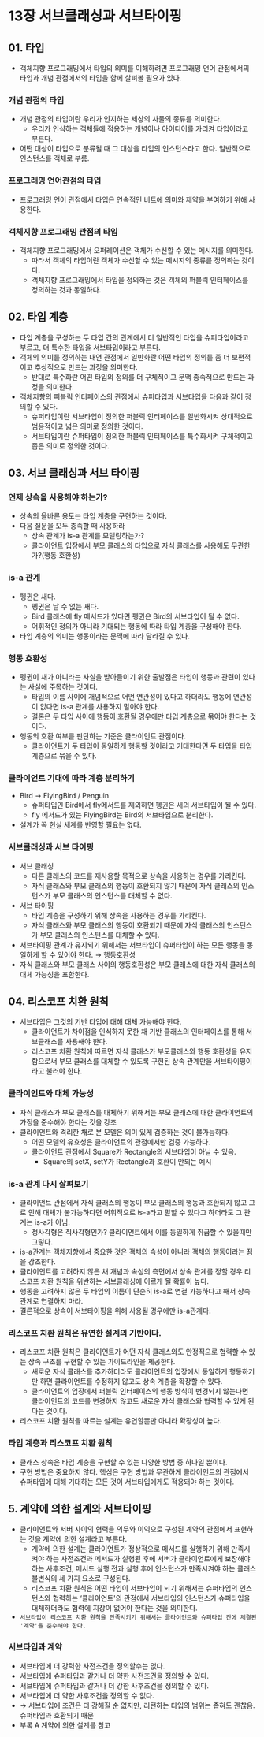 # 13장 서브클래싱과 서브타이핑

## 01. 타입

- 객체지향 프로그래밍에서 타입의 의미를 이해하려면 프로그래밍 언어 관점에서의 타입과 개념 관점에서의 타입을 함께 살펴볼 필요가 있다.

### 개념 관점의 타입

- 개념 관점의 타입이란 우리가 인지하는 세상의 사물의 종류를 의미한다.
  - 우리가 인식하는 객체들에 적용하는 개념이나 아이디어를 가리켜 타입이라고 부른다.
- 어떤 대상이 타입으로 분류될 때 그 대상을 타입의 인스턴스라고 한다. 일반적으로 인스턴스를 객체로 부름.

### 프로그래밍 언어관점의 타입

- 프로그래밍 언어 관점에서 타입은 연속적인 비트에 의미와 제약을 부여하기 위해 사용한다.

### 객체지향 프로그래밍 관점의 타입

- 객체지향 프로그래밍에서 오퍼레이션은 객체가 수신할 수 있는 메시지를 의미한다.
  - 따라서 객체의 타입이란 객체가 수신할 수 있는 메시지의 종류를 정의하는 것이다.
  - 객체지향 프로그래밍에서 타입을 정의하는 것은 객체의 퍼블릭 인터페이스를 정의하는 것과 동일하다.

## 02. 타입 계층

- 타입 계층을 구성하는 두 타입 간의 관계에서 더 일반적인 타입을 슈퍼타입이라고 부르고, 더 특수한 타입을 서브타입이라고 부른다.
- 객체의 의미를 정의하는 내연 관점에서 일반화란 어떤 타입의 정의를 좀 더 보편적이고 추상적으로 만드는 과정을 의미한다.
  - 반대로 특수화란 어떤 타입의 정의를 더 구체적이고 문맥 종속적으로 만드는 과정을 의미한다.
- 객체지향의 퍼블릭 인터페이스의 관점에서 슈퍼타입과 서브타입을 다음과 같이 정의할 수 있다.
  - 슈퍼타입이란 서브타입이 정의한 퍼블릭 인터페이스를 일반화시켜 상대적으로 범용적이고 넓은 의미로 정의한 것이다.
  - 서브타입이란 슈퍼타입이 정의한 퍼블릭 인터페이스를 특수화시켜 구체적이고 좁은 의미로 정의한 것이다.

## 03. 서브 클래싱과 서브 타이핑

### 언제 상속을 사용해야 하는가?

- 상속의 올바른 용도는 타입 계층을 구현하는 것이다.
- 다음 질문을 모두 충족할 때 사용하라
  - 상속 관계가 is-a 관계를 모델링하는가?
  - 클라이언트 입장에서 부모 클래스의 타입으로 자식 클래스를 사용해도 무관한가?(행동 호환성)

### is-a 관계

- 펭귄은 새다.
  - 펭귄은 날 수 없는 새다.
  - Bird 클래스에 fly 메서드가 있다면 펭귄은 Bird의 서브타입이 될 수 없다.
  - 어휘적인 정의가 아니라 기대되는 행동에 따라 타입 계층을 구성해야 한다.
- 타입 계층의 의미는 행동이라는 문맥에 따라 달라질 수 있다.

### 행동 호환성

- 펭귄이 새가 아니라는 사실을 받아들이기 위한 출발점은 타입이 행동과 관련이 있다는 사실에 주목하는 것이다.
  - 타입의 이름 사이에 개념적으로 어떤 연관성이 있다고 하더라도 행동에 연관성이 없다면 is-a 관계를 사용하지 말아야 한다.
  - 결론은 두 타입 사이에 행동이 호환될 경우에만 타입 계층으로 묶어야 한다는 것이다.
- 행동의 호환 여부를 판단하는 기준은 클라이언트 관점이다.
  - 클라이언트가 두 타입이 동일하게 행동할 것이라고 기대한다면 두 타입을 타입 계층으로 묶을 수 있다.

### 클라이언트 기대에 따라 계층 분리하기

- Bird → FlyingBird / Penguin
  - 슈퍼타입인 Bird에서 fly메서드를 제외하면 펭귄은 새의 서브타입이 될 수 있다.
  - fly 메서드가 있는 FlyingBird는 Bird의 서브타입으로 분리한다.
- 설계가 꼭 현실 세계를 반영할 필요는 없다.

### 서브클래싱과 서브 타이핑

- 서브 클래싱
  - 다른 클래스의 코드를 재사용할 목적으로 상속을 사용하는 경우를 가리킨다.
  - 자식 클래스와 부모 클래스의 행동이 호환되지 않기 때문에 자식 클래스의 인스턴스가 부모 클래스의 인스턴스를 대체할 수 없다.
- 서브 타이핑
  - 타입 계층을 구성하기 위해 상속을 사용하는 경우를 가리킨다.
  - 자식 클래스와 부모 클래스의 행동이 호환되기 때문에 자식 클래스의 인스턴스가 부모 클래스의 인스턴스를 대체할 수 있다.
- 서브타이핑 관계가 유지되기 위해서는 서브타입이 슈퍼타입이 하는 모든 행동을 동일하게 할 수 있어야 한다. → 행동호환성
- 자식 클래스와 부모 클래스 사이의 행동호환성은 부모 클래스에 대한 자식 클래스의 대체 가능성을 포함한다.

## 04. 리스코프 치환 원칙

- 서브타입은 그것의 기반 타입에 대해 대체 가능해야 한다.
  - 클라이언트가 차이점을 인식하지 못한 채 기반 클래스의 인터페이스를 통해 서브클래스를 사용해야 한다.
  - 리스코프 치환 원칙에 따르면 자식 클래스가 부모클래스와 행동 호환성을 유지함으로써 부모 클래스를 대체할 수 있도록 구현된 상속 관계만을 서브타이핑이라고 불러야 한다.

### 클라이언트와 대체 가능성

- 자식 클래스가 부모 클래스를 대체하기 위해서는 부모 클래스에 대한 클라이언트의 가정을 준수해야 한다는 것을 강조
- 클라이언트와 격리한 채로 본 모델은 의미 있게 검증하는 것이 불가능하다.
  - 어떤 모델의 유효성은 클라이언트의 관점에서만 검증 가능하다.
  - 클라이언트 관점에서 Square가 Rectangle의 서브타입이 아닐 수 있음.
    - Square의 setX, setY가 Rectangle과 호환이 안되는 예시

### is-a 관계 다시 살펴보기

- 클라이언트 관점에서 자식 클래스의 행동이 부모 클래스의 행동과 호환되지 않고 그로 인해 대체가 불가능하다면 어휘적으로 is-a라고 말할 수 있다고 하더라도 그 관계는 is-a가 아님.
  - 정사각형은 직사각형인가? 클라이언트에서 이를 동일하게 취급할 수 있을때만 그렇다.
- is-a관계는 객체지향에서 중요한 것은 객체의 속성이 아니라 객체의 행동이라는 점을 강조한다.
- 클라이언트를 고려하지 않은 채 개념과 속성의 측면에서 상속 관계를 정할 경우 리스코프 치환 원칙을 위반하는 서브클래싱에 이르게 될 확률이 높다.
- 행동을 고려하지 않은 두 타입의 이름이 단순히 is-a로 연결 가능하다고 해서 상속 관계로 연결하지 마라.
- 결론적으로 상속이 서브타이핑을 위해 사용될 경우에만 is-a관계다.

### 리스코프 치환 원칙은 유연한 설계의 기반이다.

- 리스코프 치환 원칙은 클라이언트가 어떤 자식 클래스와도 안정적으로 협력할 수 있는 상속 구조를 구현할 수 있는 가이드라인을 제공한다.
  - 새로운 자식 클래스를 추가하더라도 클라이언트의 입장에서 동일하게 행동하기만 하면 클라이언트를 수정하지 않고도 상속 계층을 확장할 수 있다.
  - 클라이언트의 입장에서 퍼블릭 인터페이스의 행동 방식이 변경되지 않는다면 클라이언트의 코드를 변경하지 않고도 새로운 자식 클래스와 협력할 수 있게 된다는 것이다.
- 리스코프 치환 원칙을 따르는 설계는 유연할뿐만 아니라 확장성이 높다.

### 타입 계층과 리스코프 치환 원칙

- 클래스 상속은 타입 계층을 구현할 수 있는 다양한 방법 중 하나일 뿐이다.
- 구현 방법은 중요하지 않다. 핵심은 구현 방법과 무관하게 클라이언트의 관점에서 슈퍼타입에 대해 기대하는 모든 것이 서브타입에게도 적용돼야 하는 것이다.

## 5. 계약에 의한 설계와 서브타이핑

- 클라이언트와 서버 사이의 협력을 의무와 이익으로 구성된 계약의 관점에서 표현하는 것을 계약에 의한 설계라고 부른다.
  - 계약에 의한 설계는 클라이언트가 정상적으로 메서드를 실행하기 위해 만족시켜야 하는 사전조건과 메서드가 실행된 후에 서버가 클라이언트에게 보장해야 하는 사후조건, 메서드 실행 전과 실행 후에 인스턴스가 만족시켜야 하는 클래스 불변식의 세 가지 요소로 구성된다.
  - 리스코프 치환 원칙은 어떤 타입이 서브타입이 되기 위해서는 슈퍼타입의 인스턴스와 협력하는 ‘클라이언트'의 관점에서 서브타입의 인스턴스가 슈퍼타입을 대체하더라도 협력에 지장이 없어야 한다는 것을 의미한다.
- `서브타입이 리스코프 치환 원칙을 만족시키기 위해서는 클라이언트와 슈퍼타입 간에 체결된 '계약'을 준수해야 한다.`

### 서브타입과 계약

- 서브타입에 더 강력한 사전조건을 정의할수는 없다.
- 서브타입에 슈퍼타입과 같거나 더 약한 사전조건을 정의할 수 있다.
- 서브타입에 슈퍼타입과 같거나 더 강한 사후조건을 정의할 수 있다.
- 서브타입에 더 약한 사후조건을 정의할 수 없다.
- → 서브타입에 조건은 더 강해질 순 없지만, 리턴하는 타입의 범위는 좁혀도 괜찮음. 슈퍼타입과 호환되기 때문
- 부록 A 계약에 의한 설계를 참고
